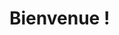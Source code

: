 <!DOCTYPE html>
<html>
<head><title>Mon site</title></head>
<body><h1>Bienvenue !</h1></body>
</html>
